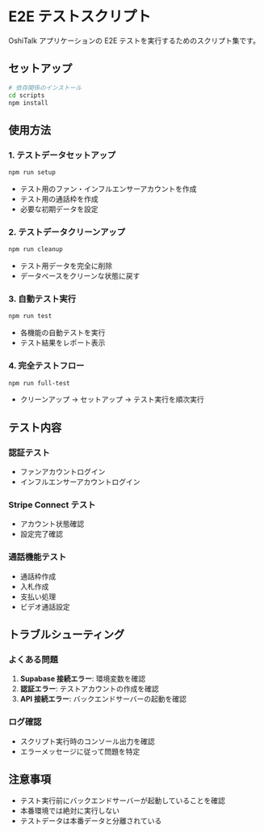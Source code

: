 # E2E テストスクリプト

OshiTalk アプリケーションの E2E テストを実行するためのスクリプト集です。

## セットアップ

```bash
# 依存関係のインストール
cd scripts
npm install
```

## 使用方法

### 1. テストデータセットアップ

```bash
npm run setup
```

- テスト用のファン・インフルエンサーアカウントを作成
- テスト用の通話枠を作成
- 必要な初期データを設定

### 2. テストデータクリーンアップ

```bash
npm run cleanup
```

- テスト用データを完全に削除
- データベースをクリーンな状態に戻す

### 3. 自動テスト実行

```bash
npm run test
```

- 各機能の自動テストを実行
- テスト結果をレポート表示

### 4. 完全テストフロー

```bash
npm run full-test
```

- クリーンアップ → セットアップ → テスト実行を順次実行

## テスト内容

### 認証テスト

- ファンアカウントログイン
- インフルエンサーアカウントログイン

### Stripe Connect テスト

- アカウント状態確認
- 設定完了確認

### 通話機能テスト

- 通話枠作成
- 入札作成
- 支払い処理
- ビデオ通話設定

## トラブルシューティング

### よくある問題

1. **Supabase 接続エラー**: 環境変数を確認
2. **認証エラー**: テストアカウントの作成を確認
3. **API 接続エラー**: バックエンドサーバーの起動を確認

### ログ確認

- スクリプト実行時のコンソール出力を確認
- エラーメッセージに従って問題を特定

## 注意事項

- テスト実行前にバックエンドサーバーが起動していることを確認
- 本番環境では絶対に実行しない
- テストデータは本番データと分離されている

